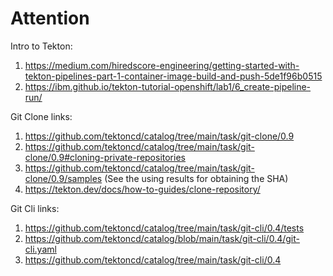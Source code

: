 # Attention

Intro to Tekton:

1) https://medium.com/hiredscore-engineering/getting-started-with-tekton-pipelines-part-1-container-image-build-and-push-5de1f96b0515
2) https://ibm.github.io/tekton-tutorial-openshift/lab1/6_create-pipeline-run/


Git Clone links:

1) https://github.com/tektoncd/catalog/tree/main/task/git-clone/0.9
2) https://github.com/tektoncd/catalog/tree/main/task/git-clone/0.9#cloning-private-repositories
3) https://github.com/tektoncd/catalog/tree/main/task/git-clone/0.9/samples (See the using results for obtaining the SHA)
4) https://tekton.dev/docs/how-to-guides/clone-repository/

Git Cli links:

1) https://github.com/tektoncd/catalog/tree/main/task/git-cli/0.4/tests
2) https://github.com/tektoncd/catalog/blob/main/task/git-cli/0.4/git-cli.yaml
3) https://github.com/tektoncd/catalog/tree/main/task/git-cli/0.4








